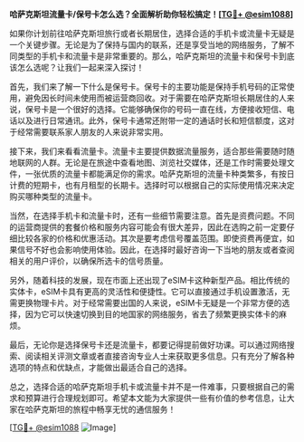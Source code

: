 **哈萨克斯坦流量卡/保号卡怎么选？全面解析助你轻松搞定！[[TG💪+ @esim1088](https://t.me/s/esim1088)]**

如果你计划前往哈萨克斯坦旅行或者长期居住，选择合适的手机卡或流量卡无疑是一个关键步骤。无论是为了保持与国内的联系，还是享受当地的网络服务，了解不同类型的手机卡和流量卡是非常重要的。那么，哈萨克斯坦的流量卡和保号卡到底该怎么选呢？让我们一起来深入探讨！

首先，我们来了解一下什么是保号卡。保号卡的主要功能是保持手机号码的正常使用，避免因长时间未使用而被运营商回收。对于需要在哈萨克斯坦长期居住的人来说，保号卡是一个很好的选择。它能够确保你的号码一直在线，方便接收短信、电话以及进行日常通讯。此外，保号卡通常还附带一定的通话时长和短信额度，这对于经常需要联系家人朋友的人来说非常实用。

接下来，我们来看看流量卡。流量卡主要提供数据流量服务，适合那些需要随时随地联网的人群。无论是在旅途中查看地图、浏览社交媒体，还是工作时需要处理文件，一张优质的流量卡都能满足你的需求。哈萨克斯坦的流量卡种类繁多，有按日计费的短期卡，也有月租型的长期卡。选择时可以根据自己的实际使用情况来决定购买哪种类型的流量卡。

当然，在选择手机卡和流量卡时，还有一些细节需要注意。首先是资费问题。不同的运营商提供的套餐价格和服务内容可能会有很大差异，因此在选购之前一定要仔细比较各家的价格和优惠活动。其次是要考虑信号覆盖范围。即使资费再便宜，如果信号不好也会影响使用体验。因此，在选择时最好咨询一下当地的朋友或者查阅相关的用户评价，以确保所选卡的信号质量。

另外，随着科技的发展，现在市面上还出现了eSIM卡这种新型产品。相比传统的实体卡，eSIM卡具有更高的灵活性和便捷性。它可以直接通过手机设置激活，无需更换物理卡片。对于经常需要出国的人来说，eSIM卡无疑是一个非常方便的选择，因为它可以快速切换到目的地国家的网络服务，省去了频繁更换实体卡的麻烦。

最后，无论你是选择保号卡还是流量卡，都要记得提前做好功课。可以通过网络搜索、阅读相关评测文章或者直接咨询专业人士来获取更多信息。只有充分了解各种选项的特点和优缺点，才能做出最适合自己的选择。

总之，选择合适的哈萨克斯坦手机卡或流量卡并不是一件难事，只要根据自己的需求和预算进行合理规划即可。希望本文能为大家提供一些有价值的参考信息，让大家在哈萨克斯坦的旅程中畅享无忧的通信服务！

[[TG💪+ @esim1088](https://t.me/s/esim1088) ![Image](https://i.postimg.cc/4NQfJmqS/Snipaste-2025-05-13-00-14-12.png)]